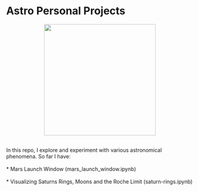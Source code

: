 # Astro Personal Projects

<div align="center">
  <img src="https://user-images.githubusercontent.com/74038190/212284164-662b26f5-a2e4-49cb-b675-4af56e609afa.gif" width="300">
<br><br>
</div>

In this repo, I explore and experiment with various astronomical phenomena. So far I have: <br><br>
    * Mars Launch Window (mars_launch_window.ipynb) <br><br>
    * Visualizing Saturns Rings, Moons and the Roche Limit (saturn-rings.ipynb) <br><br>
